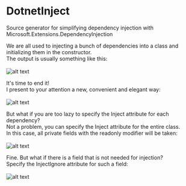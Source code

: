 # DotnetInject
Source generator for simplifying dependency injection with Microsoft.Extensions.DependencyInjection


We are all used to injecting a bunch of dependencies into a class and initializing them in the constructor.<br>
The output is usually something like this:<br><br>
![alt text](https://image.prntscr.com/image/fQu_o7pGRd2iVGxsoldzZw.png)

It's time to end it!<br>
I present to your attention a new, convenient and elegant way:<br><br>
![alt text](https://image.prntscr.com/image/pKnVAJnYSLqlGTy5ZgfmYw.png)

But what if you are too lazy to specify the Inject attribute for each dependency?<br>
Not a problem, you can specify the Inject attribute for the entire class. <br> In this case, all private fields with the readonly modifier will be taken:<br><br>
![alt text](https://image.prntscr.com/image/WH_VuE70SxGT-xqSvu_vhg.png)

Fine. But what if there is a field that is not needed for injection? <br>
Specify the InjectIgnore attribute for such a field: <br> <br>
![alt text](https://image.prntscr.com/image/I1eSHDglSJewrUg7xlrjYw.png)
